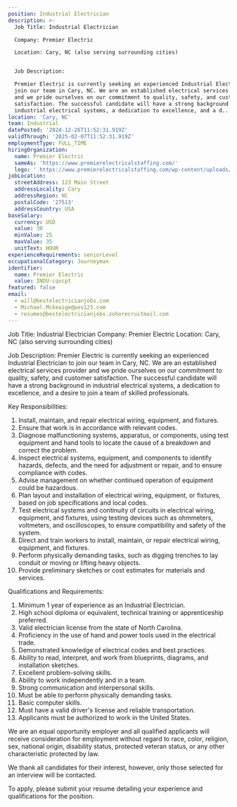 ```yaml
---
position: Industrial Electrician
description: >-
  Job Title: Industrial Electrician

  Company: Premier Electric

  Location: Cary, NC (also serving surrounding cities)


  Job Description:

  Premier Electric is currently seeking an experienced Industrial Electrician to
  join our team in Cary, NC. We are an established electrical services provider
  and we pride ourselves on our commitment to quality, safety, and customer
  satisfaction. The successful candidate will have a strong background in
  industrial electrical systems, a dedication to excellence, and a d...
location: 'Cary, NC'
team: Industrial
datePosted: '2024-12-26T11:52:31.919Z'
validThrough: '2025-02-07T11:52:31.919Z'
employmentType: FULL_TIME
hiringOrganization:
  name: Premier Electric
  sameAs: 'https://www.premierelectricalstaffing.com/'
  logo: ' https://www.premierelectricalstaffing.com/wp-content/uploads/2020/05/Premier-Electrical-Staffing-logo.png'
jobLocation:
  streetAddress: 123 Main Street
  addressLocality: Cary
  addressRegion: NC
  postalCode: '27513'
  addressCountry: USA
baseSalary:
  currency: USD
  value: 30
  minValue: 25
  maxValue: 35
  unitText: HOUR
experienceRequirements: seniorLevel
occupationalCategory: Journeyman
identifier:
  name: Premier Electric
  value: INDU-cqvcpt
featured: false
email:
  - will@bestelectricianjobs.com
  - Michael.Mckeaige@pes123.com
  - resumes@bestelectricianjobs.zohorecruitmail.com
---
```




Job Title: Industrial Electrician
Company: Premier Electric
Location: Cary, NC (also serving surrounding cities)

Job Description:
Premier Electric is currently seeking an experienced Industrial Electrician to join our team in Cary, NC. We are an established electrical services provider and we pride ourselves on our commitment to quality, safety, and customer satisfaction. The successful candidate will have a strong background in industrial electrical systems, a dedication to excellence, and a desire to join a team of skilled professionals.

Key Responsibilities:

1. Install, maintain, and repair electrical wiring, equipment, and fixtures.
2. Ensure that work is in accordance with relevant codes.
3. Diagnose malfunctioning systems, apparatus, or components, using test equipment and hand tools to locate the cause of a breakdown and correct the problem.
4. Inspect electrical systems, equipment, and components to identify hazards, defects, and the need for adjustment or repair, and to ensure compliance with codes.
5. Advise management on whether continued operation of equipment could be hazardous.
6. Plan layout and installation of electrical wiring, equipment, or fixtures, based on job specifications and local codes.
7. Test electrical systems and continuity of circuits in electrical wiring, equipment, and fixtures, using testing devices such as ohmmeters, voltmeters, and oscilloscopes, to ensure compatibility and safety of the system.
8. Direct and train workers to install, maintain, or repair electrical wiring, equipment, and fixtures.
9. Perform physically demanding tasks, such as digging trenches to lay conduit or moving or lifting heavy objects.
10. Provide preliminary sketches or cost estimates for materials and services.

Qualifications and Requirements:

1. Minimum 1 year of experience as an Industrial Electrician.
2. High school diploma or equivalent, technical training or apprenticeship preferred.
3. Valid electrician license from the state of North Carolina.
4. Proficiency in the use of hand and power tools used in the electrical trade.
5. Demonstrated knowledge of electrical codes and best practices.
6. Ability to read, interpret, and work from blueprints, diagrams, and installation sketches.
7. Excellent problem-solving skills.
8. Ability to work independently and in a team.
9. Strong communication and interpersonal skills.
10. Must be able to perform physically demanding tasks.
11. Basic computer skills.
12. Must have a valid driver's license and reliable transportation.
13. Applicants must be authorized to work in the United States.

We are an equal opportunity employer and all qualified applicants will receive consideration for employment without regard to race, color, religion, sex, national origin, disability status, protected veteran status, or any other characteristic protected by law. 

We thank all candidates for their interest, however, only those selected for an interview will be contacted. 

To apply, please submit your resume detailing your experience and qualifications for the position.

